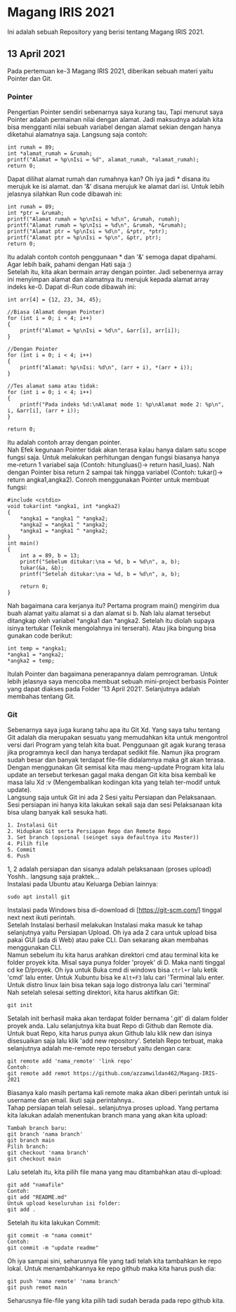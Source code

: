 # Magang IRIS 2021

Ini adalah sebuah Repository yang berisi tentang Magang IRIS 2021.

## 13 April 2021

Pada pertemuan ke-3 Magang IRIS 2021, diberikan sebuah materi yaitu
Pointer dan Git.

### Pointer

Pengertian Pointer sendiri sebenarnya saya kurang tau, Tapi menurut saya Pointer adalah permainan nilai dengan alamat. Jadi maksudnya adalah kita bisa
mengganti nilai sebuah variabel dengan alamat sekian dengan hanya diketahui alamatnya saja. Langsung saja contoh:

```
int rumah = 89;
int *alamat_rumah = &rumah;
printf("Alamat = %p\nIsi = %d", alamat_rumah, *alamat_rumah);
return 0;
```

Dapat dilihat alamat rumah dan rumahnya kan? Oh iya jadi \* disana itu merujuk ke isi alamat. dan '&' disana merujuk ke alamat dari isi. Untuk lebih jelasnya silahkan Run code dibawah ini:

```
int rumah = 89;
int *ptr = &rumah;
printf("Alamat rumah = %p\nIsi = %d\n", &rumah, rumah);
printf("Alamat rumah = %p\nIsi = %d\n", &rumah, *&rumah);
printf("Alamat ptr = %p\nIsi = %d\n", &*ptr, *ptr);
printf("Alamat ptr = %p\nIsi = %p\n", &ptr, ptr);
return 0;
```

Itu adalah contoh contoh penggunaan \* dan '&' semoga dapat dipahami. Agar lebih baik, pahami dengan Hati saja :)\
Setelah itu, kita akan bermain array dengan pointer. Jadi sebenernya array ini menyimpan alamat dan alamatnya itu merujuk kepada alamat array indeks ke-0. Dapat di-Run code dibawah ini:

```
int arr[4] = {12, 23, 34, 45};

//Biasa (Alamat dengan Pointer)
for (int i = 0; i < 4; i++)
{
    printf("Alamat = %p\nIsi = %d\n", &arr[i], arr[i]);
}

//Dengan Pointer
for (int i = 0; i < 4; i++)
{
    printf("Alamat: %p\nIsi: %d\n", (arr + i), *(arr + i));
}

//Tes alamat sama atau tidak:
for (int i = 0; i < 4; i++)
{
    printf("Pada indeks %d:\nAlamat mode 1: %p\nAlamat mode 2: %p\n", i, &arr[i], (arr + i));
}

return 0;
```

Itu adalah contoh array dengan pointer.\
Nah Efek kegunaan Pointer tidak akan terasa kalau hanya dalam satu scope fungsi saja. Untuk melakukan perhitungan dengan fungsi biasanya hanya me-return 1 variabel saja (Contoh: hitungluas()-> return hasil_luas). Nah dengan Pointer bisa return 2 sampai tak hingga variabel (Contoh: tukar()-> return angka1,angka2). Conroh menggunakan Pointer untuk membuat fungsi:

```
#include <cstdio>
void tukar(int *angka1, int *angka2)
{
    *angka1 = *angka1 ^ *angka2;
    *angka2 = *angka1 ^ *angka2;
    *angka1 = *angka1 ^ *angka2;
}
int main()
{
    int a = 89, b = 13;
    printf("Sebelum ditukar:\na = %d, b = %d\n", a, b);
    tukar(&a, &b);
    printf("Setelah ditukar:\na = %d, b = %d\n", a, b);

    return 0;
}
```

Nah bagaimana cara kerjanya itu? Pertama program main() mengirim dua buah alamat yaitu alamat si a dan alamat si b. Nah lalu alamat tersebut ditangkap oleh variabel *angka1 dan *angka2. Setelah itu diolah supaya isinya tertukar (Teknik mengolahnya ini terserah). Atau jika bingung bisa gunakan code berikut:

```
int temp = *angka1;
*angka1 = *angka2;
*angka2 = temp;

```

Itulah Pointer dan bagaimana penerapannya dalam pemrograman. Untuk lebih jelasnya saya mencoba membuat sebuah mini-project berbasis Pointer yang dapat diakses pada Folder '13 April 2021'. Selanjutnya adalah membahas tentang Git.

### Git

Sebenarnya saya juga kurang tahu apa itu Git Xd. Yang saya tahu tentang Git adalah dia merupakan sesuatu yang memudahkan kita untuk mengontrol versi dari Program yang telah kita buat. Penggunaan git agak kurang terasa jika programnya kecil dan hanya terdapat sedikit file. Namun jika program sudah besar dan banyak terdapat file-file didalamnya maka git akan terasa. Dengan menggunakan Git semisal kita mau meng-update Program kita lalu update an tersebut terkesan gagal maka dengan Git kita bisa kembali ke masa lalu Xd :v (Mengembalikan kodingan kita yang telah ter-modif untuk update).\
Langsung saja untuk Git ini ada 2 Sesi yaitu Persiapan dan Pelaksanaan. Sesi persiapan ini hanya kita lakukan sekali saja dan sesi Pelaksanaan kita bisa ulang banyak kali sesuka hati.

```
1. Instalasi Git
2. Hidupkan Git serta Persiapan Repo dan Remote Repo
3. Set branch (opsional (seinget saya defaultnya itu Master))
4. Pilih file
5. Commit
6. Push

```

1, 2 adalah persiapan dan sisanya adalah pelaksanaan (proses upload)\
Yoshh.. langsung saja praktek...\
Instalasi pada Ubuntu atau Keluarga Debian lainnya:

```
sudo apt install git

```

Instalasi pada Windows bisa di-download di [https://git-scm.com/] tinggal next next ikuti perintah.\
Setelah Instalasi berhasil melakukan Instalasi maka masuk ke tahap selanjutnya yaitu Persiapan Upload. Oh iya ada 2 cara untuk upload bisa pakai GUI (ada di Web) atau pake CLI. Dan sekarang akan membahas menggunakan CLI.\
Namun sebelum itu kita harus arahkan direktori cmd atau terminal kita ke folder proyek kita. Misal saya punya folder 'proyek' di D. Maka nanti tinggal cd ke D/proyek. Oh iya untuk Buka cmd di windows bisa `ctrl+r` lalu ketik 'cmd' lalu enter. Untuk Xubuntu bisa ke `Alt+F3` lalu cari 'Terminal lalu enter. Untuk distro linux lain bisa tekan saja logo distronya lalu cari 'terminal'\
Nah setelah selesai setting direktori, kita harus aktifkan Git:

```
git init

```

Setalah init berhasil maka akan terdapat folder bernama '.git' di dalam folder proyek anda. Lalu selanjutnya kita buat Repo di Github dan Remote dia.\
Untuk buat Repo, kita harus punya akun Github lalu klik new dan isinya disesuaikan saja lalu klik 'add new repository'. Setelah Repo terbuat, maka selanjutnya adalah me-remote repo tersebut yaitu dengan cara:

```
git remote add 'nama_remote' 'link repo'
Contoh:
git remote add remot https://github.com/azzamwildan462/Magang-IRIS-2021
```

Biasanya kalo masih pertama kali remote maka akan diberi perintah untuk isi username dan email. Ikuti saja perintahnya..\
Tahap persiapan telah selesai.. selanjutnya proses upload. Yang pertama kita lakukan adalah menentukan branch mana yang akan kita upload:

```
Tambah branch baru:
git branch 'nama branch'
git branch main
Pilih branch:
git checkout 'nama branch'
git checkout main

```

Lalu setelah itu, kita pilih file mana yang mau ditambahkan atau di-upload:

```
git add "namafile"
Contoh:
git add "README.md"
Untuk upload keseluruhan isi folder:
git add .

```

Setelah itu kita lakukan Commit:

```
git commit -m "nama commit"
Contoh:
git commit -m "update readme"

```

Oh iya sampai sini, seharusnya file yang tadi telah kita tambahkan ke repo lokal. Untuk menambahkannya ke repo github maka kita harus push dia:

```
git push 'nama remote' 'nama branch'
git push remot main

```

Seharusnya file-file yang kita pilih tadi sudah berada pada repo github kita.
